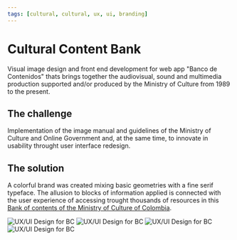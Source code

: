 ```yaml
---
tags: [cultural, cultural, ux, ui, branding]
---
```


# Cultural Content Bank

Visual image design and front end development for web app "Banco de Contenidos" thats brings together the audiovisual, sound and multimedia production supported and/or produced by the Ministry of Culture from 1989 to the present.

## The challenge

Implementation of the image manual and guidelines of the Ministry of Culture and Online Government and, at the same time, to innovate in usability throught user interface redesign.

## The solution

A colorful brand was created mixing basic geometries with a fine serif typeface. The allusion to blocks of information applied is connected with the user experience of accessing trought thousands of resources in this [Bank of contents of the Ministry of Culture of Colombia](https://bancodecontenidos.mincultura.gov.co/).

![UX/UI Design for BC](https://jcarroyos-uploads.s3.amazonaws.com/docs/bc-qr.jpg)
![UX/UI Design for BC](https://jcarroyos-uploads.s3.amazonaws.com/docs/bc-brand.jpg)
![UX/UI Design for BC](https://jcarroyos-uploads.s3.amazonaws.com/docs/bc-home.png)
![UX/UI Design for BC](https://jcarroyos-uploads.s3.amazonaws.com/docs/bc-pop.jpg)
